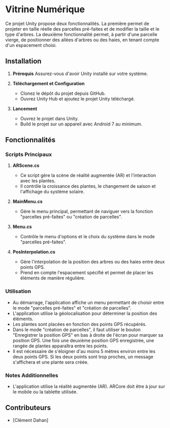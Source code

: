 # Vitrine Numérique

Ce projet Unity propose deux fonctionnalités. La première permet de projeter en taille réelle des parcelles pré-faites et de modifier la taille et le type d'arbres. La deuxième fonctionnalité permet, à partir d'une parcelle vierge, de positionner des allées d'arbres ou des haies, en tenant compte d'un espacement choisi.

## Installation

1. **Prérequis**
   Assurez-vous d'avoir Unity installé sur votre système.

2. **Téléchargement et Configuration**
   - Clonez le dépôt du projet depuis GitHub.
   - Ouvrez Unity Hub et ajoutez le projet Unity téléchargé.

3. **Lancement**
   - Ouvrez le projet dans Unity.
   - Build le projet sur un appareil avec Android 7 au minimum.

## Fonctionnalités

### Scripts Principaux

1. **ARScene.cs**
   - Ce script gère la scène de réalité augmentée (AR) et l'interaction avec les plantes.
   - Il contrôle la croissance des plantes, le changement de saison et l'affichage du système solaire.

2. **MainMenu.cs**
   - Gère le menu principal, permettant de naviguer vers la fonction "parcelles pré-faites" ou "création de parcelles".

3. **Menu.cs**
   - Contrôle le menu d'options et le choix du système dans le mode "parcelles pré-faites".

4. **PosInterpolation.cs**
   - Gère l'interpolation de la position des arbres ou des haies entre deux points GPS.
   - Prend en compte l'espacement spécifié et permet de placer les éléments de manière régulière.

### Utilisation

- Au démarrage, l'application affiche un menu permettant de choisir entre le mode "parcelles pré-faites" et "création de parcelles".
- L'application utilise la géolocalisation pour déterminer la position des éléments.
- Les plantes sont placées en fonction des points GPS récupérés.
- Dans le mode "création de parcelles", il faut utiliser le bouton "Enregistrer la position GPS" en bas à droite de l'écran pour marquer sa position GPS. Une fois une deuxième position GPS enregistrée, une rangée de plantes apparaîtra entre les points.  
- Il est nécessaire de s'éloigner d'au moins 5 mètres environ entre les deux points GPS. Si les deux points sont trop proches, un message s'affichera et une plante sera créée.

### Notes Additionnelles

- L'application utilise la réalité augmentée (AR). ARCore doit être à jour sur le mobile ou la tablette utilisée.

## Contributeurs

- [Clément Dahan]
